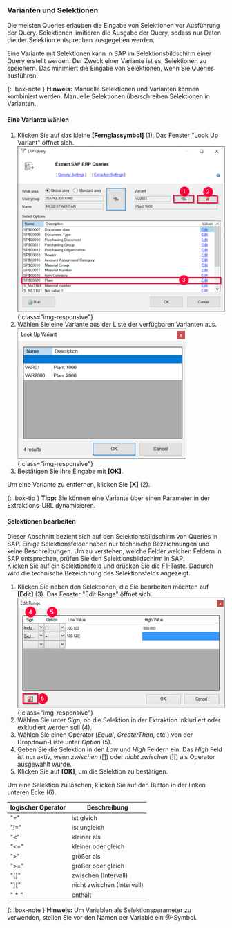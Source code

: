 
### Varianten und Selektionen

Die meisten Queries erlauben die Eingabe von Selektionen vor Ausführung der Query.
Selektionen limitieren die Ausgabe der Query, sodass nur Daten die der Selektion entsprechen ausgegeben werden.

Eine Variante mit Selektionen kann in SAP im Selektionsbildschirm einer Query erstellt werden.
Der Zweck einer Variante ist es, Selektionen zu speichern.
Das minimiert die Eingabe von Selektionen, wenn Sie Queries ausführen.

{: .box-note }
**Hinweis:** Manuelle Selektionen und Varianten können kombiniert werden. Manuelle Selektionen überschreiben Selektionen in Varianten.


#### Eine Variante wählen

1. Klicken Sie auf das kleine **[Fernglassymbol]** (1). Das Fenster "Look Up Variant" öffnet sich.
![Query-Variants-Section](/img/content/Query-Variants-Selections.png){:class="img-responsive"}
2. Wählen Sie eine Variante aus der Liste der verfügbaren Varianten aus.<br>
![Query-Variant-02](/img/content/Query-Variant-02.png){:class="img-responsive"}
3. Bestätigen Sie Ihre Eingabe mit **[OK]**.

Um eine Variante zu entfernen, klicken Sie **[X]** (2).

{: .box-tip }
**Tipp:** Sie können eine Variante über einen Parameter in der Extraktions-URL dynamisieren. 

#### Selektionen bearbeiten

Dieser Abschnitt bezieht sich auf den Selektionsbildschirm von Queries in SAP.
Einige Selektionsfelder haben nur technische Bezeichnungen und keine Beschreibungen.
Um zu verstehen, welche Felder welchen Feldern in SAP entsprechen, prüfen Sie den Selektionsbildschirm in SAP. <br>
Klicken Sie auf ein Selektionsfeld und drücken Sie die F1-Taste. Dadurch wird die technische Bezeichnung des Selektionsfelds angezeigt.

1. Klicken Sie neben den Selektionen, die Sie bearbeiten möchten auf **[Edit]** (3). Das Fenster "Edit Range" öffnet sich.
![Query-Selection-Parameters-02](/img/content/Selection-Options-Fill-02.png){:class="img-responsive"}
2. Wählen Sie unter *Sign*, ob die Selektion in der Extraktion inkludiert oder exkludiert werden soll (4).
3. Wählen Sie einen Operator (*Equal*, *GreaterThan*, etc.) von der Dropdown-Liste unter *Option* (5). 
4. Geben Sie die Selektion in den *Low* und *High* Feldern ein. Das *High* Feld ist nur aktiv, wenn *zwischen* ([]) oder *nicht zwischen* (][) als Operator ausgewählt wurde.
5. Klicken Sie auf **[OK]**, um die Selektion zu bestätigen.

Um eine Selektion zu löschen, klicken Sie auf den Button in der linken unteren Ecke (6).

| logischer Operator   | Beschreibung   |
|---------------|------------------------------|
| "="     | ist gleich        |
| "!=" | ist ungleich     |
| "<"     | kleiner als   | 
| "<="      | kleiner oder gleich   | 
| ">"    | größer als   | 
| ">="   | größer oder gleich | 
| "[]" | zwischen (Intervall) | 
| "]["       | nicht zwischen (Intervall) | 
| " * "    | enthält | 


{: .box-note }
**Hinweis:** Um Variablen als Selektionsparameter zu verwenden, stellen Sie vor den Namen der Variable ein @-Symbol.

